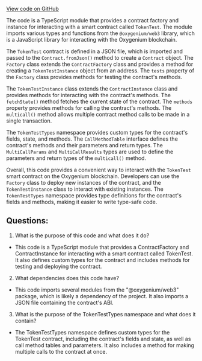 [View code on GitHub](https://github.com/oxygenium-network/oxygenium-web3/artifacts/ts/TokenTest.ts)

The code is a TypeScript module that provides a contract factory and instance for interacting with a smart contract called `TokenTest`. The module imports various types and functions from the `@oxygenium/web3` library, which is a JavaScript library for interacting with the Oxygenium blockchain.

The `TokenTest` contract is defined in a JSON file, which is imported and passed to the `Contract.fromJson()` method to create a `Contract` object. The `Factory` class extends the `ContractFactory` class and provides a method for creating a `TokenTestInstance` object from an address. The `tests` property of the `Factory` class provides methods for testing the contract's methods.

The `TokenTestInstance` class extends the `ContractInstance` class and provides methods for interacting with the contract's methods. The `fetchState()` method fetches the current state of the contract. The `methods` property provides methods for calling the contract's methods. The `multicall()` method allows multiple contract method calls to be made in a single transaction.

The `TokenTestTypes` namespace provides custom types for the contract's fields, state, and methods. The `CallMethodTable` interface defines the contract's methods and their parameters and return types. The `MultiCallParams` and `MultiCallResults` types are used to define the parameters and return types of the `multicall()` method.

Overall, this code provides a convenient way to interact with the `TokenTest` smart contract on the Oxygenium blockchain. Developers can use the `Factory` class to deploy new instances of the contract, and the `TokenTestInstance` class to interact with existing instances. The `TokenTestTypes` namespace provides type definitions for the contract's fields and methods, making it easier to write type-safe code.
## Questions: 
 1. What is the purpose of this code and what does it do?
- This code is a TypeScript module that provides a ContractFactory and ContractInstance for interacting with a smart contract called TokenTest. It also defines custom types for the contract and includes methods for testing and deploying the contract.

2. What dependencies does this code have?
- This code imports several modules from the "@oxygenium/web3" package, which is likely a dependency of the project. It also imports a JSON file containing the contract's ABI.

3. What is the purpose of the TokenTestTypes namespace and what does it contain?
- The TokenTestTypes namespace defines custom types for the TokenTest contract, including the contract's fields and state, as well as call method tables and parameters. It also includes a method for making multiple calls to the contract at once.